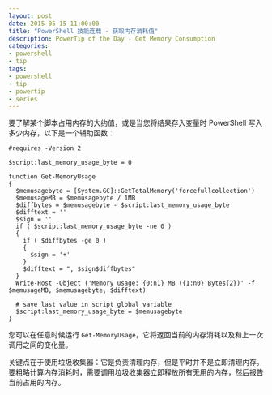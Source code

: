 ```yaml
---
layout: post
date: 2015-05-15 11:00:00
title: "PowerShell 技能连载 - 获取内存消耗值"
description: PowerTip of the Day - Get Memory Consumption
categories:
- powershell
- tip
tags:
- powershell
- tip
- powertip
- series
---
```

要了解某个脚本占用内存的大约值，或是当您将结果存入变量时 PowerShell 写入多少内存，以下是一个辅助函数：

    #requires -Version 2

    $script:last_memory_usage_byte = 0

    function Get-MemoryUsage
    {
      $memusagebyte = [System.GC]::GetTotalMemory('forcefullcollection')
      $memusageMB = $memusagebyte / 1MB
      $diffbytes = $memusagebyte - $script:last_memory_usage_byte
      $difftext = ''
      $sign = ''
      if ( $script:last_memory_usage_byte -ne 0 )
      {
        if ( $diffbytes -ge 0 )
        {
          $sign = '+'
        }
        $difftext = ", $sign$diffbytes"
      }
      Write-Host -Object ('Memory usage: {0:n1} MB ({1:n0} Bytes{2})' -f  $memusageMB, $memusagebyte, $difftext)

      # save last value in script global variable
      $script:last_memory_usage_byte = $memusagebyte
    }

您可以在任意时候运行 `Get-MemoryUsage`，它将返回当前的内存消耗以及和上一次调用之间的变化量。

关键点在于使用垃圾收集器：它是负责清理内存，但是平时并不是立即清理内存。要粗略计算内存消耗时，需要调用垃圾收集器立即释放所有无用的内存，然后报告当前占用的内存。

<!--本文国际来源：[Get Memory Consumption](http://community.idera.com/powershell/powertips/b/tips/posts/get-memory-consumption)-->
